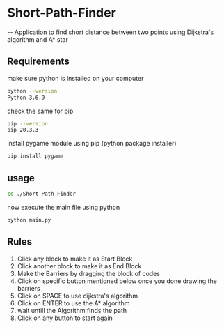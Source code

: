 # Short-Path-Finder

-- Application to find short distance between two points using Dijkstra's algorithm and A* star

## Requirements

make sure python is installed on your computer

```bash
python --version
Python 3.6.9
```

check the same for pip

```bash
pip --version
pip 20.3.3
```

install pygame module using pip (python package installer)

```bash
pip install pygame
```

## usage

```bash
cd ./Short-Path-Finder
```

now execute the main file using python

```bash
python main.py
```

## Rules

1.  Click any block to make it as Start Block
2.  Click another block to make it as End Block
3.  Make the Barriers by dragging the block of codes
4.  Click on specific button mentioned below once you done drawing the barriers
5.  Click on SPACE to use dijkstra's algorithm
6.  Click on ENTER to use the A\* algorithm
7.  wait untill the Algorithm finds the path
8.  Click on any button to start again
